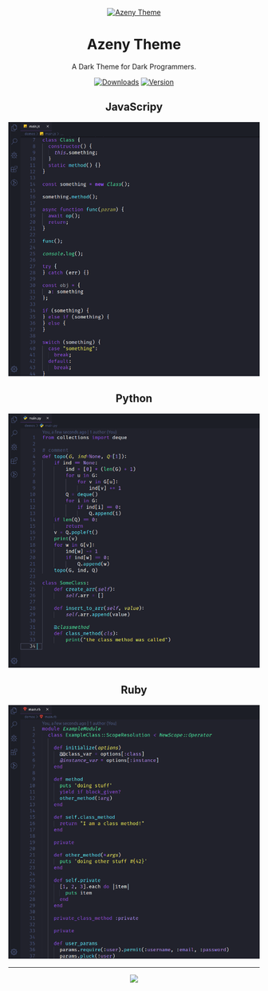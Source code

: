 <p align="center">
  <a href="https://marketplace.visualstudio.com/items?itemName=Azeny.azeny">
    <img alt="Azeny Theme" src="https://avatars1.githubusercontent.com/u/59007294" width="200">
  </a>
</p>

<h1 align="center">
  Azeny Theme
</h1>

<p align="center">
 A Dark Theme for Dark Programmers.
</p>

<p align="center">

  <a href="https://marketplace.visualstudio.com/items?itemName=Azeny.azeny"> 
  <img src="https://vsmarketplacebadge.apphb.com/downloads/Azeny.azeny.svg?style=for-the-badge&colorA=21222C&colorB=50F2A7" alt="Downloads"></a>

  <a href="https://github.com/Azeny/vscode-azeny">
  <img src="https://img.shields.io/github/package-json/v/Azeny/vscode-azeny?style=for-the-badge&colorA=21222C&colorB=50F2A7" alt="Version"></a>
</p>

<!-- Daqui para cima alterar nos outros arquivos -->

<h2 align="center">JavaScripy</h2>

![JavaScripy](assets/language/js.png)

<h2 align="center">Python</h2>

![Python](assets/language/py.png)

<h2 align="center">Ruby</h2>

![Ruby](assets/language/ruby.png)

---

<p align="center"><a href="https://github.com/Azeny/visual-studio-code/blob/master/LICENSE"><img src="https://img.shields.io/github/license/Azeny/visual-studio-code?style=for-the-badge&colorA=ff5555&colorB=cc4444"/></a></p>
